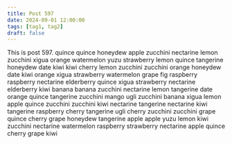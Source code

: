 ```yaml
---
title: Post 597
date: 2024-09-01 12:00:00
tags: [tag1, tag2]
draft: false
---
```

This is post 597.
quince
quince
honeydew
apple
zucchini
nectarine
lemon
zucchini
xigua
orange
watermelon
yuzu
strawberry
lemon
quince
tangerine
honeydew
date
kiwi
kiwi
cherry
lemon
zucchini
zucchini
orange
honeydew
date
kiwi
orange
xigua
strawberry
watermelon
grape
fig
raspberry
raspberry
nectarine
elderberry
quince
xigua
strawberry
nectarine
elderberry
kiwi
banana
banana
zucchini
nectarine
lemon
tangerine
date
orange
quince
tangerine
zucchini
mango
ugli
zucchini
banana
xigua
lemon
apple
quince
zucchini
zucchini
kiwi
nectarine
tangerine
nectarine
kiwi
tangerine
raspberry
cherry
tangerine
ugli
cherry
zucchini
zucchini
grape
quince
cherry
grape
honeydew
tangerine
apple
apple
yuzu
lemon
kiwi
zucchini
nectarine
watermelon
raspberry
strawberry
nectarine
apple
quince
cherry
grape
kiwi
